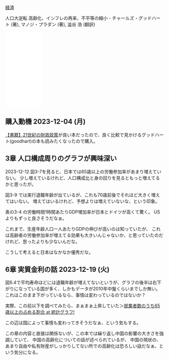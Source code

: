 [経済](%E7%B5%8C%E6%B8%88)

人口大逆転 高齢化、インフレの再来、不平等の縮小 - チャールズ・グッドハート (著), マノジ・プラダン (著), 澁谷 浩 (翻訳)

<iframe sandbox="allow-popups allow-scripts allow-modals allow-forms allow-same-origin" style="width:120px;height:240px;" marginwidth="0" marginheight="0" scrolling="no" frameborder="0" src="//rcm-fe.amazon-adsystem.com/e/cm?lt1=_blank&bc1=000000&IS2=1&bg1=FFFFFF&fc1=000000&lc1=0000FF&t=karino203-22&language=ja_JP&o=9&p=8&l=as4&m=amazon&f=ifr&ref=as_ss_li_til&asins=4296113097&linkId=3b90609bb3fe7caa4d25115b18966674"></iframe>

## 購入動機 2023-12-04 (月)

[【書籍】21世紀の財政政策](%E3%80%90%E6%9B%B8%E7%B1%8D%E3%80%9121%E4%B8%96%E7%B4%80%E3%81%AE%E8%B2%A1%E6%94%BF%E6%94%BF%E7%AD%96)が良い本だったので、良く比較で見かけるグッドハート(goodhart)の本も読みたくなったので購入。

## 3章 人口構成周りのグラフが興味深い

2023-12-12 図3-7を見ると、日本では65歳以上の労働参加率があまり増えていない。
少し増えているけれど、人口構成比と身の回りを見るともっと増えてるかと思ったが。

図3-9 では実行退職年齢が出ているが、これも70歳前後でそれほど大きく増えてはいない。
増えてはいるけれど、予想よりは増えていないな、という印象。

表の3-4 の労働時間1時間あたりGDP増加率が日本とドイツが高くて驚く。
USよりもずっと良さそうだなぁ。

これまで、生産年齢人口一人あたりGDPの伸びが高いのは知っていたが、
これは高齢者の労働参加率が増えてる効果も大きいんじゃないか、と思っていたのだけれど、思ったよりも少ないんだな。

こうして考えると日本はなかなか優秀だな。

## 6章 実質金利の話 2023-12-19 (火)

図6.4で平均寿命ほどには退職年齢が増えてないというが、グラフの後半は右下がりになっている国が多く、しかもデータが2010年中盤くらいまでしか無い。
これはこのまま下がっているなら、事情は変わっているのではないか？

実際、この前以下を調べてみたら、まぁまぁ上昇していた＞[就業者数のうち65歳以上の占める割合 at 統計グラフ!](https://karino2.github.io/TobinQJsonBackend/pages/labor_ratio.html)

この辺は国によって事情も変わってきそうだなぁ、という気もする。

この章の内容と直接は関係ないが、この本では繰り返し中国の影響の大きさを強調していて、
中国の高齢化についての話が述べられているが、
中国の現状の、あまり自由や私有財産がしっかりしてない所での高齢化は恐ろしい話だなぁ、という気分になる。

